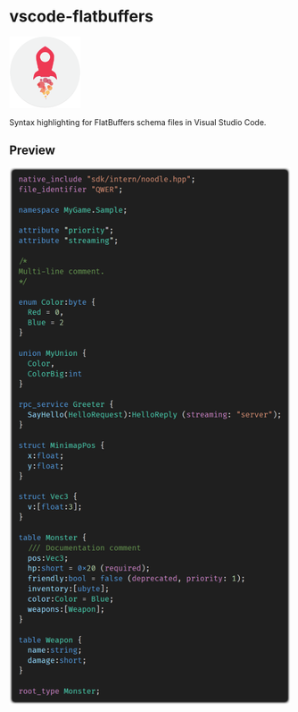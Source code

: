 # vscode-flatbuffers
<img src="images/flatbuffers-logo-transparent.png" alt="icon" width="128"/>

Syntax highlighting for FlatBuffers schema files in Visual Studio Code.

## Preview
<img src="images/preview.png" alt="preview" width="650"/>
